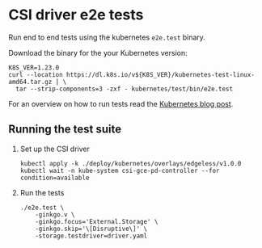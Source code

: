 # CSI driver e2e tests

Run end to end tests using the kubernetes `e2e.test` binary.

Download the binary for the your Kubernetes version:
```shell
K8S_VER=1.23.0
curl --location https://dl.k8s.io/v${K8S_VER}/kubernetes-test-linux-amd64.tar.gz | \
  tar --strip-components=3 -zxf - kubernetes/test/bin/e2e.test
```

For an overview on how to run tests read the [Kubernetes blog post](https://kubernetes.io/blog/2020/01/08/testing-of-csi-drivers/#end-to-end-testing).

## Running the test suite

1. Set up the CSI driver

    ```shell
    kubectl apply -k ./deploy/kubernetes/overlays/edgeless/v1.0.0
    kubectl wait -n kube-system csi-gce-pd-controller --for condition=available
    ```

1. Run the tests

    ```shell
    ./e2e.test \
        -ginkgo.v \
        -ginkgo.focus='External.Storage' \
        -ginkgo.skip='\[Disruptive\]' \
        -storage.testdriver=driver.yaml
    ```
